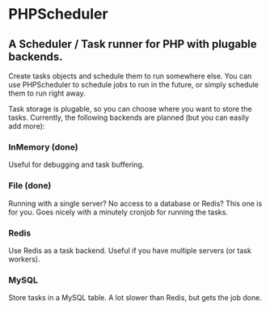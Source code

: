 PHPScheduler
============

A Scheduler / Task runner for PHP with plugable backends.
------------


Create tasks objects and schedule them to run somewhere else.
You can use PHPScheduler to schedule jobs to run in the future, or simply
schedule them to run right away.


Task storage is plugable, so you can choose where you want to store the tasks.
Currently, the following backends are planned (but you can easily add more):

### InMemory (done)
Useful for debugging and task buffering.

### File (done)
Running with a single server? No access to a database or Redis?
This one is for you. Goes nicely with a minutely cronjob for running the tasks.

### Redis
Use Redis as a task backend.
Useful if you have multiple servers (or task workers).

### MySQL
Store tasks in a MySQL table.
A lot slower than Redis, but gets the job done.

